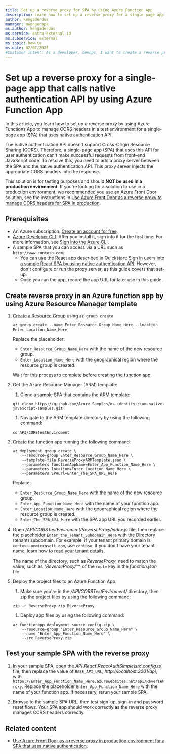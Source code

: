 ```yaml
---
title: Set up a reverse proxy for SPA by using Azure Function App
description: Learn how to set up a reverse proxy for a single-page app that calls native authentication API by using Azure Function App.
author: kengaderdus
manager: mwongerapk
ms.author: kengaderdus
ms.service: entra-external-id
ms.subservice: external
ms.topic: how-to
ms.date: 02/07/2025
#Customer intent: As a developer, devops, I want to create a reverse proxy by using Azure Function App so that I can use in for a single-page app that authenticates users by using native authentication API in a test environment
---
```


# Set up a reverse proxy for a single-page app that calls native authentication API by using Azure Function App

In this article, you learn how to set up a reverse proxy by using Azure Functions App to manage CORS headers in a test environment for a single-page app (SPA) that uses [native authentication API](/entra/identity-platform/reference-native-authentication-api?toc=%2Fentra%2Fexternal-id%2Ftoc.json&bc=%2Fentra%2Fexternal-id%2Fbreadcrumb%2Ftoc.json&tabs=emailOtp).

The native authentication API doesn't support Cross-Origin Resource Sharing (CORS). Therefore, a single-page app (SPA) that uses this API for user authentication can't make successful requests from front-end JavaScript code. To resolve this, you need to add a proxy server between the SPA and the native authentication API. This proxy server injects the appropriate CORS headers into the response.

This solution is for testing purposes and should **NOT be used in a production environment**. If you're looking for a solution to use in a production environment, we recommended you use an Azure Front Door solution, see the instructions in [Use Azure Front Door as a reverse proxy to manage CORS headers for SPA in production](how-to-native-authentication-cors-solution-production-environment.md).

## Prerequisites

- An Azure subscription. [Create an account for free](https://azure.microsoft.com/free/?ref=microsoft.com&utm_source=microsoft.com&utm_medium=docs&utm_campaign=visualstudio).
- [Azure Developer CLI](/cli/azure/install-azure-cli). After you install it, sign into it for the first time. For more information, see [Sign into the Azure CLI](/cli/azure/get-started-with-azure-cli#sign-into-the-azure-cli).
- A sample SPA that you can access via a URL such as `http://www.contoso.com`:
    - You can use the React app described in [Quickstart: Sign in users into a sample React SPA by using native authentication API](quickstart-native-authentication-single-page-app-react-sign-in.md). However, don't configure or run the proxy server, as this guide covers that set-up.
    - Once you run the app, record the app URL for later use in this guide.

## Create reverse proxy in an Azure function app by using Azure Resource Manager template

1. [Create a Resource Group](/azure/azure-resource-manager/management/manage-resource-groups-cli#create-resource-groups) using `az group create`

    ```console
    az group create --name Enter_Resource_Group_Name_Here --location Enter_Location_Name_Here
    ```

    Replace the placeholder:
    - `Enter_Resource_Group_Name_Here` with the name of the new resource group.
    - `Enter_Location_Name_Here` with the geographical region where the resource group is created. 

    Wait for this process to complete before creating the function app.

1. Get the Azure Resource Manager (ARM) template:

    1. Clone a sample SPA that contains the ARM template:

    ```console
    git clone https://github.com/Azure-Samples/ms-identity-ciam-native-javascript-samples.git
    ```

    1. Navigate to the ARM template directory by using the following command:

    ```console
    cd API/CORSTestEnviroment
    ```

1. Create the function app running the following command:

    ```console
    az deployment group create \
        --resource-group Enter_Resource_Group_Name_Here \
        --template-file ReverseProxyARMTemplate.json \
        --parameters functionAppName=Enter_App_Function_Name_Here \
        --parameters location=Enter_Location_Name_Here \
        --parameters SPAurl=Enter_The_SPA_URL_Here
    ```

    Replace:
    - `Enter_Resource_Group_Name_Here` with the name of the new resource group.
    - `Enter_App_Function_Name_Here` with the name of your function app.
    - `Enter_Location_Name_Here` with the geographical region where the resource group is created.
    - `Enter_The_SPA_URL_Here` with the SPA app URL you recorded earlier.

1. Open */API/CORSTestEnviroment/ReverseProxy/index.js* file, then replace the placeholder `Enter_the_Tenant_Subdomain_Here` with the Directory (tenant) subdomain. For example, if your tenant primary domain is `contoso.onmicrosoft.com`, use `contoso`. If you don't have your tenant name, learn how to [read your tenant details](how-to-create-external-tenant-portal.md#get-the-external-tenant-details).

    The name of the directory, such as *ReverseProxy*, need to match the value, such as *"ReverseProxy/*"*, of the `route` key in the *function.json* file.

1. Deploy the project files to an Azure Function App:

    1. Make sure you're in the */API/CORSTestEnviroment/* directory, then zip the project files by using the following command:

    ```console
    zip -r ReverseProxy.zip ReverseProxy
    ```

    1. Deploy app files by using the following command:

    ```console
    az functionapp deployment source config-zip \
        --resource-group "Enter_Resource_Group_Name_Here" \
        --name "Enter_App_Function_Name_Here" \
        --src ReverseProxy.zip  
    ```

## Test your sample SPA with the reverse proxy

1. In your sample SPA, open the *API\React\ReactAuthSimple\src\config.ts* file, then replace the value of `BASE_API_URL`, *http://localhost:3001/api*, with `https://Enter_App_Function_Name_Here.azurewebsites.net/api/ReverseProxy`. Replace the placeholder `Enter_App_Function_Name_Here` with the name of your function app. If necessary, rerun your sample SPA.

1. Browse to the sample SPA URL, then test sign-up, sign-in and password reset flows. Your SPA app should work correctly as the reverse proxy manages CORS headers correctly.

## Related content

- [Use Azure Front Door as a reverse proxy in production environment for a SPA that uses native authentication](how-to-native-authentication-cors-solution-production-environment.md).
